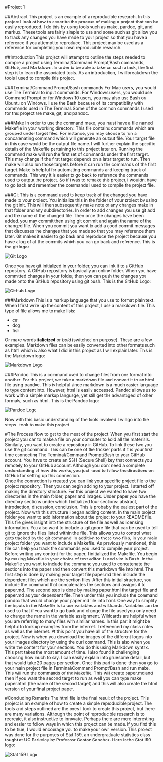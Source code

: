#Project 1

##Abstract 
This project is an example of a reproducible research. In this project I look at how to describe the process of making a project that can be easily reproduced. I do this by using tools such as make, pandoc, git, and markup. These tools are fairly simple to use and some such as git allow you to track any changes you have made to your project so that you have a reference if you attempt to reproduce. This project may be used as a reference for completing your own reproducible research. 

##Introduction
This project will attempt to outline the steps needed to compile a project using Terminal/Command Prompt/Bash commands, GitHub, and Markdown. In order to be able to take on such a task, the first step is to learn the associated tools. As an introduction, I will breakdown the tools I used to compile this project. 

###Terminal/Command Prompt/Bash commands 
For Mac users, you would use The Terminal to input commands. For Windows users, you would use Command Prompt or for Windows 10 users, you may also use Bash on Ubuntu on Windows. I use the Bash because of its compatibility with commands used in The Terminal. Some of the common commands I used for this project are make, git, and pandoc. 

###Make
In order to use the command make, you must have a file named Makefile in your working directory. This file contains commands which are grouped under target files. For instance, you may choose to run a concatenating command which will generate an output file. Your target file in this case would be the output file name. I will further explain the specific details of the Makefile pertaining to this project later on. 
Running the command make will run the first set of commands under the first target. This may change if the first target depends on a later target to run. Then make will also run those targets before it can run the commands of the first target. Make is helpful for automating commands and keeping track of commands. This way it is easier to go back to reference the commands used to output the project. So if I was to remake this project, I wouldnt have to go back and remember the commands I used to compile the project file. 

###Git
This is a command used to keep track of the changed you have made to your project. You initialize this in the folder of your project by using the git init. This will then subsequently make note of any changes make in that folder and any subdirectories. In order to add changes you use git add and the name of the changed file. Then once the changes have been added, you may commit then using git commit and again the name of the changed file. When you commit you want to add a good commit messages that discusses the changes that you made so that you may reference them later. Git makes it easier to go back and reproduce the project because you have a log of all the commits which you can go back and reference. This is the git logo: 

![Git Logo](../../images/git-logo.png)

Once you have git initialized in your folder, you can link it to a GitHub repository. A GitHub repository is basically an online folder. When you have committed changes in your folder, then you can push the changes you made onto the GitHub repository using git push. This is the GitHub Logo: 

![GitHub Logo](../../images/github-logo.png)


###Markdown 
This is a markup language that you use to format plain text. When I first write up the content of this project, I use a markdown file. This type of file allows me to make lists: 

* cat 
* dog 
* fish 

Or make words **italicized** or *bold* (switched on purpose). These are a few examples. Markdown files can be easily converted into other formats such as html which is also what I did in this project as I will explain later. This is the Markdown logo: 

![Markdown Logo](../../images/markdown-logo.png)


###Pandoc 
This is a command used to change files from one format into another. For this project, we take a markdown file and convert it to an html file using pandoc. This is helpful since markdown is a much easier language to type content into. However, html is easily accessed. Pandoc allows us to work with a simple markup language, yet still get the advantaged of other formats, such as html. This is the Pandoc logo: 

![Pandoc Logo](../../images/pandoc-logo.png)


Now with this basic understanding of the tools involved I will go into the steps I took to make this project. 

#The Process
Now to get to the meat of the project. When you first start the project you can to make a file on your computer to hold all the materials. Similarly, you want to create a repository in GitHub. To link these two you use the git command. This can be one of the trickier parts if it is your first time connecting The Terminal/Command Prompt/Bash to your GitHub account. You have to create an SSH (Secure Shell) key that connects you remotely to your GitHub account. Although you dont need a complete understanding of how this works, you just need to follow the directions on GitHub for setting up this connection.  
Once the connection is created you can link your specific project file to the project repository. Then you can begin adding to your project. I started off making the directory structure. For this project we wanted to have two directories in the main folder, paper and images. Under paper you have the directory sections under which I initialized four sections: abstract, introduction, discussion, conclusion. This is probably the easiest part of the project. Now with this structure I began adding content. 
In the main project folder you want to add information about the project to your README file. This file gives insight into the structure of the file as well as licensing information. You also want to include a .gitignore file that can be used to tell git to ignore the files listed within the file. This allows you to control what gets tracked by the git command. In addition to these two files, in your main project folder you want to include a Makefile. As previously mentioned, this file can help you track the commands you used to compile your project. Before writing any content for the paper, I initialized the Makefile. You begin by making Makefile in your choice of text editor. I used vim in Bash. In the Makefile you want to include the command you used to concatenate the sections into the paper and then convert this markdown file into html. The first step is done by making your target file paper.md then include the dependent files which are the section files. After this initial structure, you include the command that concatenates the sections and assigns it to paper.md. The second step is done by making paper.html the target file and paper.md as your dependent file. Then under this you include the command pandoc that would change your paper.md file into html. One way to simplify the inputs in the Makefile is to use variables and wildcards. Variables can be used so that if you want to go back and change the file used you only need to change the name in the variable assignment. Wildcards are helpful when you are referring to many files with similar names. In this part it might be helpful to look up examples from the internet. I referenced my class notes as well as the internet. 
At this point you have all of the structure for the project. Now is when you download the images of the different logos into your images directory by using the curl command. This is also when you write the content for your sections. You do this using Markdown syntax. This part takes the most amount of time. I also found it challenging choosing how much to say. I can easily explain into gruesome detail, but that would take 20 pages per section. Once this part is done, then you go to your main project file in Terminal/Command Prompt/Bash and run make. This will run the commands of the Makefile. This will create paper.md and then if you want the second target to run as well you can type make paper.html (the name of the second target) and this will also create the html version of your final project paper. 

#Concluding Remarks
The html file is the final result of the project. This project is an example of how to create a simple reproducible project. The tools and steps outlined are the ones I took to create this project, but there are many variations. Although the point of reproducible research is to recreate, it also instructive to innovate. Perhaps there are more interesting and easier to follow ways in which this project can be made. If you find this to be true, I would encourage you to make your own version.
This project was done for the purposes of Stat 159, an undergraduate statistics class taught at UC Berkeley by Professor Gaston Sanchez. Here is the Stat 159 logo:

![Stat 159 Logo](../../images/stat159-logo.png)

